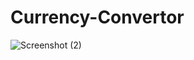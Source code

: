 # Currency-Convertor

![Screenshot (2)](https://github.com/Surajkamble1110/Currency-Convertor/assets/143580081/b25bd42b-07c3-4dc0-838a-b8aae6b60721)
